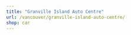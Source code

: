 ```yaml
---
title: "Granville Island Auto Centre"
url: /vancouver/granville-island-auto-centre/
shop: car
---
```

